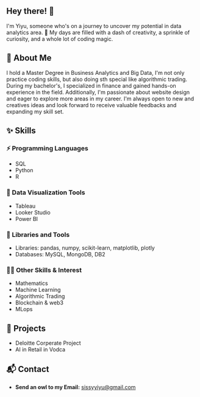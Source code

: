 

<!--
**yiyukk/yiyukk** is a ✨ _special_ ✨ repository because its `README.md` (this file) appears on your GitHub profile.

Here are some ideas to get you started:

- 🔭 I’m currently working on ...
- 🌱 I’m currently learning ...
- 👯 I’m looking to collaborate on ...
- 🤔 I’m looking for help with ...
- 💬 Ask me about ...
- 📫 How to reach me: ...
- 😄 Pronouns: ...
- ⚡ Fun fact: ...
-- 
H1 means head
p/a-->

## Hey there! 👋

I'm Yiyu, someone who's on a journey to uncover my potential in data analytics area. 🚀 
My days are filled with a dash of creativity, a sprinkle of curiosity, and a whole lot of coding magic.

## 🌈 About Me

I hold a Master Degree in Business Analytics and Big Data, I'm not only practice coding skills, but also doing sth special like algorithmic trading. 
During my bachelor's, I  specialized in finance and gained hands-on experience in the field. 
Additionally, I'm passionate about website design and eager to explore more areas in my career. I'm always open to new and creatives ideas and look forward to receive valuable feedbacks and expanding my skill set.

## ✨ Skills

### ⚡ Programming Languages
  - SQL
  - Python
  - R
### 🔭 Data Visualization Tools
  - Tableau
  - Looker Studio
  - Power BI
### 🌱 Libraries and Tools
  - Libraries: pandas, numpy, scikit-learn, matplotlib, plotly
  - Databases: MySQL, MongoDB, DB2
### 🧙‍♂️ Other Skills & Interest
  - Mathematics
  - Machine Learning
  - Algorithmic Trading
  - Blockchain & web3
  - MLops
    
## 🚀 Projects
  - Deloitte Corperate Project
  - AI in Retail in Vodca



## 📬 Contact

- **Send an owl to my Email:** sissyyiyu@gmail.com
